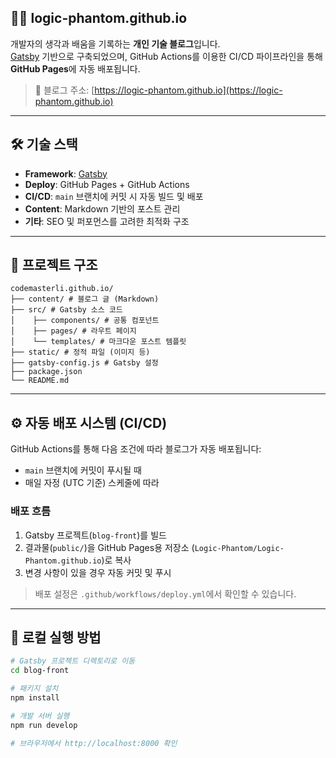 ## 🧑‍💻 logic-phantom.github.io

개발자의 생각과 배움을 기록하는 **개인 기술 블로그**입니다.  
[Gatsby](https://www.gatsbyjs.com/) 기반으로 구축되었으며, GitHub Actions를 이용한 CI/CD 파이프라인을 통해 **GitHub Pages**에 자동 배포됩니다.

> 📍 블로그 주소: [https://logic-phantom.github.io](https://logic-phantom.github.io)

---

## 🛠 기술 스택

- **Framework**: [Gatsby](https://www.gatsbyjs.com/)
- **Deploy**: GitHub Pages + GitHub Actions
- **CI/CD**: `main` 브랜치에 커밋 시 자동 빌드 및 배포
- **Content**: Markdown 기반의 포스트 관리
- **기타**: SEO 및 퍼포먼스를 고려한 최적화 구조

---

## 📁 프로젝트 구조

```
codemasterli.github.io/
├── content/ # 블로그 글 (Markdown)
├── src/ # Gatsby 소스 코드
│    ├── components/ # 공통 컴포넌트
│    ├── pages/ # 라우트 페이지
│    └── templates/ # 마크다운 포스트 템플릿
├── static/ # 정적 파일 (이미지 등)
├── gatsby-config.js # Gatsby 설정
├── package.json
└── README.md
```

---

## ⚙️ 자동 배포 시스템 (CI/CD)

GitHub Actions를 통해 다음 조건에 따라 블로그가 자동 배포됩니다:

- `main` 브랜치에 커밋이 푸시될 때
- 매일 자정 (UTC 기준) 스케줄에 따라

### 배포 흐름

1. Gatsby 프로젝트(`blog-front`)를 빌드
2. 결과물(`public/`)을 GitHub Pages용 저장소 (`Logic-Phantom/Logic-Phantom.github.io`)로 복사
3. 변경 사항이 있을 경우 자동 커밋 및 푸시

> 배포 설정은 `.github/workflows/deploy.yml`에서 확인할 수 있습니다.

---

## 🚀 로컬 실행 방법

```bash
# Gatsby 프로젝트 디렉토리로 이동
cd blog-front

# 패키지 설치
npm install

# 개발 서버 실행
npm run develop

# 브라우저에서 http://localhost:8000 확인
